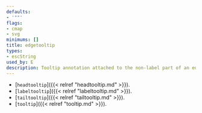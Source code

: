 ```yaml
---
defaults:
- '""'
flags:
- cmap
- svg
minimums: []
title: edgetooltip
types:
- escString
used_by: E
description: Tooltip annotation attached to the non-label part of an edge
---
```


- [`headtooltip`]({{< relref "headtooltip.md" >}}).
- [`labeltooltip`]({{< relref "labeltooltip.md" >}}).
- [`tailtooltip`]({{< relref "tailtooltip.md" >}}).
- [`tooltip`]({{< relref "tooltip.md" >}}).
